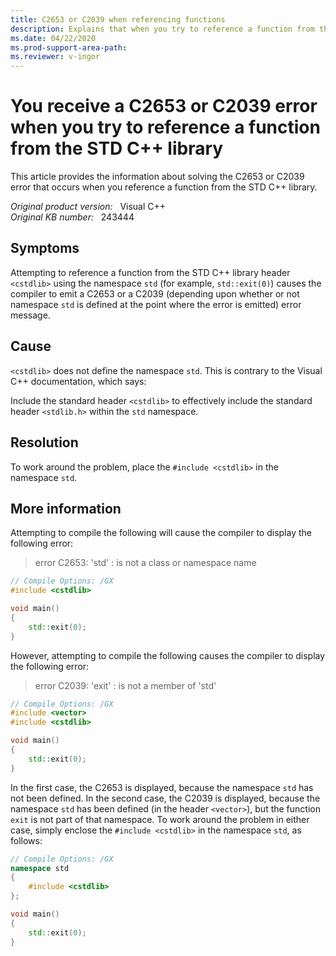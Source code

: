 ```yaml
---
title: C2653 or C2039 when referencing functions
description: Explains that when you try to reference a function from the STD C++ library header <cstdlib>, you may receive a C2653 or a C2039 compiler error message. A workaround is provided in this article.
ms.date: 04/22/2020
ms.prod-support-area-path:
ms.reviewer: v-ingor
---
```

# You receive a C2653 or C2039 error when you try to reference a function from the STD C++ library

This article provides the information about solving the C2653 or C2039 error that occurs when you reference a function from the STD C++ library.

_Original product version:_ &nbsp; Visual C++  
_Original KB number:_ &nbsp; 243444

## Symptoms

Attempting to reference a function from the STD C++ library header `<cstdlib>` using the namespace `std` (for example, `std::exit(0)`) causes the compiler to emit a C2653 or a C2039 (depending upon whether or not namespace `std` is defined at the point where the error is emitted) error message.

## Cause

`<cstdlib>` does not define the namespace `std`. This is contrary to the Visual C++ documentation, which says:

Include the standard header `<cstdlib>` to effectively include the standard header `<stdlib.h>` within the `std` namespace.

## Resolution

To work around the problem, place the `#include <cstdlib>` in the namespace `std`.

## More information

Attempting to compile the following will cause the compiler to display the following error:

> error C2653: 'std' : is not a class or namespace name

```cpp
// Compile Options: /GX
#include <cstdlib>

void main()
{
    std::exit(0);
}
```

However, attempting to compile the following causes the compiler to display the following error:

> error C2039: 'exit' : is not a member of 'std'

```cpp
// Compile Options: /GX
#include <vector>
#include <cstdlib>

void main()
{
    std::exit(0);
}
```

In the first case, the C2653 is displayed, because the namespace `std` has not been defined. In the second case, the C2039 is displayed, because the namespace `std` has been defined (in the header `<vector>`), but the function `exit` is not part of that namespace. To work around the problem in either case, simply enclose the `#include <cstdlib>` in the namespace `std`, as follows:

```cpp
// Compile Options: /GX
namespace std
{
    #include <cstdlib>
};

void main()
{
    std::exit(0);
}
```

